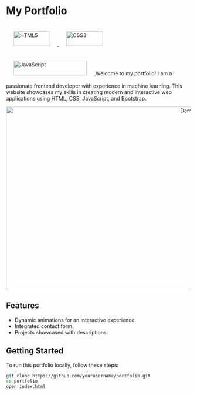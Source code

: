 # My Portfolio

 <a href="https://developer.mozilla.org/en-US/docs/Web/HTML" target="_blank">
    <img src="https://img.shields.io/badge/HTML5-E34F26?style=for-the-badge&logo=html5&logoColor=white" alt="HTML5" style="margin: 20px;" width="100" height="40">
  </a>
  <a href="https://developer.mozilla.org/en-US/docs/Web/CSS" target="_blank">
    <img src="https://img.shields.io/badge/CSS3-1572B6?style=for-the-badge&logo=css3&logoColor=white" alt="CSS3" style="margin: 20px;" width="100" height="40">
  </a>
  <a href="https://developer.mozilla.org/en-US/docs/Web/JavaScript" target="_blank">
    <img src="https://img.shields.io/badge/JavaScript-ES6+-yellow?style=for-the-badge&logo=javascript&logoColor=white" alt="JavaScript" style="margin: 20px;" width="200" height="40">
  </a>
Welcome to my portfolio! I am a passionate frontend developer with experience in machine learning. This website showcases my skills in creating modern and interactive web applications using HTML, CSS, JavaScript, and Bootstrap.
<p align="center">
  <img src="https://github.com/Nupurpusha/My-Portfolio/blob/main/demo.gif.gif" alt="Demo GIF" width="1000" height="500">
</p>


## Features
- Dynamic animations for an interactive experience.
- Integrated contact form.
- Projects showcased with descriptions.

## Getting Started
To run this portfolio locally, follow these steps:

```bash
git clone https://github.com/yourusername/portfolio.git
cd portfolio
open index.html
